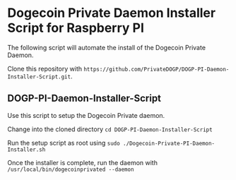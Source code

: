 # Dogecoin Private Daemon Installer Script for Raspberry PI

The following script will automate the install of the Dogecoin Private Daemon.

Clone this repository with ```https://github.com/PrivateDOGP/DOGP-PI-Daemon-Installer-Script.git```.

## DOGP-PI-Daemon-Installer-Script
Use this script to setup the Dogecoin Private daemon. 

Change into the cloned directory ```cd DOGP-PI-Daemon-Installer-Script```

Run the setup script as root using ```sudo ./Dogecoin-Private-PI-Daemon-Installer.sh```

Once the installer is complete, run the daemon with ```/usr/local/bin/dogecoinprivated --daemon```